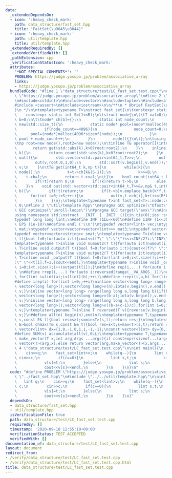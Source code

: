 ```yaml
---
data:
  _extendedDependsOn:
  - icon: ':heavy_check_mark:'
    path: data_structure/fast_set.hpp
    title: "FastSet(\u9045\u3044)"
  - icon: ':heavy_check_mark:'
    path: util/template.hpp
    title: util/template.hpp
  _extendedRequiredBy: []
  _extendedVerifiedWith: []
  _pathExtension: cpp
  _verificationStatusIcon: ':heavy_check_mark:'
  attributes:
    '*NOT_SPECIAL_COMMENTS*': ''
    PROBLEM: https://judge.yosupo.jp/problem/associative_array
    links:
    - https://judge.yosupo.jp/problem/associative_array
  bundledCode: "#line 1 \"data_structure/test/LC_fast_set.test.cpp\"\n#define PROBLEM\
    \ \"https://judge.yosupo.jp/problem/associative_array\"\n#line 2 \"data_structure/fast_set.hpp\"\
    \n#include<cstdint>\n#include<vector>\n#include<tuple>\n#include<algorithm>\n\
    #include <cassert>\n#include<iostream>\n\n/**\n * @brief FastSet(\u9045\u3044\
    )\n */\n\ntemplate<typename T>\nstruct fast_set{\n\tconstexpr static int B=4;\n\
    \    constexpr static int S=(1<<B);\n\tstruct node{\n\t\tT val=0;\n        bool\
    \ b=0;\n\t\tnode* ch[S]={};\n        static int node_count;\n        void* operator\
    \ new(std::size_t){\n            static node* pool=(node*)malloc(4096*sizeof(node));\n\
    \            if(node_count==4096){\n                node_count=0;\n          \
    \      pool=(node*)malloc(4096*sizeof(node));\n            }\n            return\
    \ pool + node_count++;\n        }\n        node(){}\n\t};\n\tusing np=node*;\n\
    \tnp root=new node(),root2=new node();\n\tinline T& operator[](int64_t k){\n \
    \       return get(std::abs(k),k>0?root:root2);\n    }\n    inline bool count(int64_t\
    \ k){\n        return count(std::abs(k),k>0?root:root2);\n    }\n    inline std::vector<std::pair<int64_t,T>>\
    \ out(){\n        std::vector<std::pair<int64_t,T>>v;\n        out(v,root2,0,-1,0);\n\
    \        out(v,root,0,1,0);\n        std::sort(v.begin(),v.end());\n        return\
    \ v;\n    }\n\tT& get(int64_t k,np t){\n        while(k){\n            if(!t->ch[k&(S-1)])t->ch[k&(S-1)]=new\
    \ node();\n            t=t->ch[k&(S-1)];\n            k>>=B;\n        }\n    \
    \    t->b=1;\n        return t->val;\n\t}\n    bool count(int64_t k,np& t){\n\
    \        if(!t)return 0;\n        if(!k)return t->b;\n        else return count(k>>B,t->ch[k&(S-1)]);\n\
    \    }\n    void out(std::vector<std::pair<int64_t,T>>&v,np& t,int64_t k,int f,int\
    \ b){\n        if(!t)return;\n        if(t->b)v.emplace_back(k*f,t->val);\n  \
    \      for(int i=0;i<S;++i){\n            out(v,t->ch[i],k+(i<<(B*b)),f,b+1);\n\
    \        }\n    }\n};\ntemplate<typename T>int fast_set<T>::node::node_count =\
    \ 0;\n#line 2 \"util/template.hpp\"\n#pragma GCC optimize(\"Ofast\")\n#pragma\
    \ GCC optimize(\"unroll-loops\")\n#pragma GCC target(\"avx\")\n#include<bits/stdc++.h>\n\
    using namespace std;\nstruct __INIT__{__INIT__(){cin.tie(0);ios::sync_with_stdio(false);cout<<fixed<<setprecision(15);}}__INIT__;\n\
    typedef long long lint;\n#define INF (1LL<<60)\n#define IINF (1<<30)\n#define\
    \ EPS (1e-10)\n#define endl ('\\n')\ntypedef vector<lint> vec;\ntypedef vector<vector<lint>>\
    \ mat;\ntypedef vector<vector<vector<lint>>> mat3;\ntypedef vector<string> svec;\n\
    typedef vector<vector<string>> smat;\ntemplate<typename T>inline void numout(T\
    \ t){bool f=0;for(auto i:t){cout<<(f?\" \":\"\")<<i<INF/2?i:\"INF\";f=1;}cout<<endl;}\n\
    template<typename T>inline void numout2(T t){for(auto i:t)numout(i);}\ntemplate<typename\
    \ T>inline void output(T t){bool f=0;for(auto i:t){cout<<(f?\" \":\"\")<<i;f=1;}cout<<endl;}\n\
    template<typename T>inline void output2(T t){for(auto i:t)output(i);}\ntemplate<typename\
    \ T>inline void _output(T t){bool f=0;for(lint i=0;i<t.size();i++){cout<<f?\"\"\
    :\" \"<<t[i];f=1;}cout<<endl;}\ntemplate<typename T>inline void _output2(T t){for(lint\
    \ i=0;i<t.size();i++)output(t[i]);}\n#define rep(i,...) for(auto i:range(__VA_ARGS__))\
    \ \n#define rrep(i,...) for(auto i:reversed(range(__VA_ARGS__)))\n#define repi(i,a,b)\
    \ for(lint i=lint(a);i<(lint)(b);++i)\n#define rrepi(i,a,b) for(lint i=lint(b)-1;i>=lint(a);--i)\n\
    #define irep(i) for(lint i=0;;++i)\ninline vector<long long> range(long long n){if(n<=0)return\
    \ vector<long long>();vector<long long>v(n);iota(v.begin(),v.end(),0LL);return\
    \ v;}\ninline vector<long long> range(long long a,long long b){if(b<=a)return\
    \ vector<long long>();vector<long long>v(b-a);iota(v.begin(),v.end(),a);return\
    \ v;}\ninline vector<long long> range(long long a,long long b,long long c){if((b-a+c-1)/c<=0)return\
    \ vector<long long>();vector<long long>v((b-a+c-1)/c);for(int i=0;i<(int)v.size();++i)v[i]=i?v[i-1]+c:a;return\
    \ v;}\ntemplate<typename T>inline T reversed(T v){reverse(v.begin(),v.end());return\
    \ v;}\n#define all(n) begin(n),end(n)\ntemplate<typename T,typename E>bool chmin(T&\
    \ s,const E& t){bool res=s>t;s=min<T>(s,t);return res;}\ntemplate<typename T,typename\
    \ E>bool chmax(T& s,const E& t){bool res=s<t;s=max<T>(s,t);return res;}\nconst\
    \ vector<lint> dx={1,0,-1,0,1,1,-1,-1};\nconst vector<lint> dy={0,1,0,-1,1,-1,1,-1};\n\
    #define SUM(v) accumulate(all(v),0LL)\ntemplate<typename T,typename ...Args>auto\
    \ make_vector(T x,int arg,Args ...args){if constexpr(sizeof...(args)==0)return\
    \ vector<T>(arg,x);else return vector(arg,make_vector<T>(x,args...));}\n#line\
    \ 4 \"data_structure/test/LC_fast_set.test.cpp\"\n\nint main(){\n    lint q;\n\
    \    cin>>q;\n    fast_set<lint>v;\n    while(q--){\n        lint c;\n       \
    \ cin>>c;\n        if(c==0){\n            lint s,t;\n            cin>>s>>t;\n\
    \            v[s]=t;\n        }else{\n            lint s;\n            cin>>s;\n\
    \            cout<<v[s]<<endl;\n        }\n    }\n}\n"
  code: "#define PROBLEM \"https://judge.yosupo.jp/problem/associative_array\"\n#include\
    \ \"../fast_set.hpp\"\n#include \"../../util/template.hpp\"\n\nint main(){\n \
    \   lint q;\n    cin>>q;\n    fast_set<lint>v;\n    while(q--){\n        lint\
    \ c;\n        cin>>c;\n        if(c==0){\n            lint s,t;\n            cin>>s>>t;\n\
    \            v[s]=t;\n        }else{\n            lint s;\n            cin>>s;\n\
    \            cout<<v[s]<<endl;\n        }\n    }\n}"
  dependsOn:
  - data_structure/fast_set.hpp
  - util/template.hpp
  isVerificationFile: true
  path: data_structure/test/LC_fast_set.test.cpp
  requiredBy: []
  timestamp: '2020-09-18 12:55:10+09:00'
  verificationStatus: TEST_ACCEPTED
  verifiedWith: []
documentation_of: data_structure/test/LC_fast_set.test.cpp
layout: document
redirect_from:
- /verify/data_structure/test/LC_fast_set.test.cpp
- /verify/data_structure/test/LC_fast_set.test.cpp.html
title: data_structure/test/LC_fast_set.test.cpp
---
```

